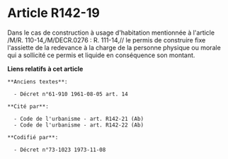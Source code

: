 # Article R142-19

Dans le cas de construction à usage d'habitation mentionnée à l'article /M/R. 110-14,/M/DECR.0276 : R. 111-14,// le permis de
construire fixe l'assiette de la redevance à la charge de la personne physique ou morale qui a sollicité ce permis et liquide
en conséquence son montant.

**Liens relatifs à cet article**

	**Anciens textes**:

	  - Décret n°61-910 1961-08-05 art. 14

	**Cité par**:

	  - Code de l'urbanisme - art. R142-21 (Ab)
	  - Code de l'urbanisme - art. R142-22 (Ab)

	**Codifié par**:

	  - Décret n°73-1023 1973-11-08
